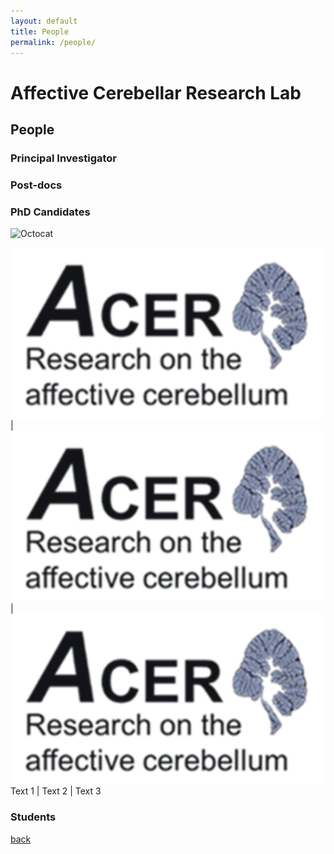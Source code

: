 ```yaml
---
layout: default
title: People
permalink: /people/
---
```


# Affective Cerebellar Research Lab
## People

### Principal Investigator


### Post-docs

### PhD Candidates

![Octocat](https://github.githubassets.com/images/icons/emoji/octocat.png)

![Me](/assets/img/logo.png) | ![Me](/assets/img/logo.png)  | ![Me](/assets/img/logo.png)
Text 1 | Text 2 | Text 3

### Students

[back](./)

